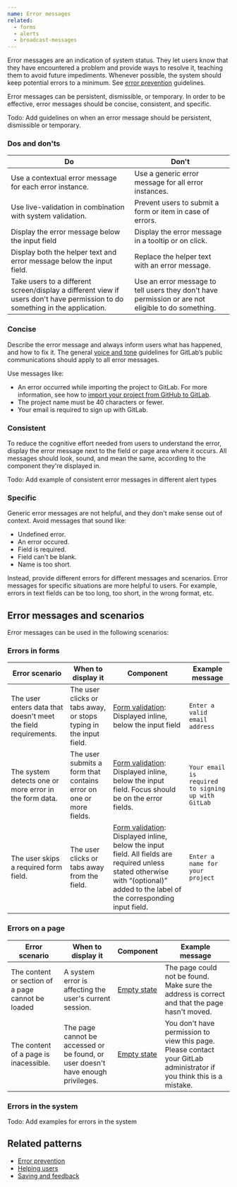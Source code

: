 ```yaml
---
name: Error messages
related:
  - forms
  - alerts
  - broadcast-messages
---
```


Error messages are an indication of system status. They let users know that they have encountered a problem and provide ways to resolve it, teaching them to avoid future impediments. Whenever possible, the system should keep potential errors to a minimum. See [error prevention](/usability/error-prevention) guidelines.

Error messages can be persistent, dismissible, or temporary. In order to be effective, error messages should be concise, consistent, and specific.

Todo: Add guidelines on when an error message should be persistent, dismissible or temporary.

### Dos and don'ts

| Do | Don't|
| --- | --- |
| Use a contextual error message for each error instance. | Use a generic error message for all error instances. |
| Use live-validation in combination with system validation. | Prevent users to submit a form or item in case of errors. |
| Display the error message below the input field | Display the error message in a tooltip or on click. |
| Display both the helper text and error message below the input field. | Replace the helper text with an error message. |
| Take users to a different screen/display a different view if users don't have permission to do something in the application. | Use an error message to tell users they don't have permission or are not eligible to do something. |

### Concise

Describe the error message and always inform users what has happened, and how to fix it. The general [voice and tone](/brand-content/voice-and-tone) guidelines for GitLab’s public communications should apply to all error messages.

Use messages like:

- An error occurred while importing the project to GitLab. For more information, see how to [import your project from GitHub to GitLab](https://docs.gitlab.com/ee/user/project/import/github.html).
- The project name must be 40 characters or fewer.
- Your email is required to sign up with GitLab.

### Consistent

To reduce the cognitive effort needed from users to understand the error, display the error message next to the field or page area where it occurs. All messages should look, sound, and mean the same, according to the component they're displayed in.

Todo: Add example of consistent error messages in different alert types

### Specific

Generic error messages are not helpful, and they don't make sense out of context. Avoid messages that sound like:

- Undefined error.
- An error occured.
- Field is required.
- Field can't be blank.
- Name is too short.

Instead, provide different errors for different messages and scenarios. Error messages for specific situations are more helpful to users. For example, errors in text fields can be too long, too short, in the wrong format, etc.

## Error messages and scenarios

Error messages can be used in the following scenarios:

### Errors in forms

| Error scenario | When to display it | Component | Example message |
| --- | --- | --- | --- |
| The user enters data that doesn't meet the field requirements. | The user clicks or tabs away, or stops typing in the input field. | [Form validation](/components/forms#validation): Displayed inline, below the input field | `Enter a valid email address` |
| The system detects one or more error in the form data. | The user submits a form that contains error on one or more fields. | [Form validation](/components/forms#validation): Displayed inline, below the input field. Focus should be on the error fields. | `Your email is required to signing up with GitLab` |
| The user skips a required form field. | The user clicks or tabs away from the field. | [Form validation](/components/forms#validation): Displayed inline, below the input field. All fields are required unless stated otherwise with “(optional)” added to the label of the corresponding input field. | `Enter a name for your project` |


### Errors on a page

| Error scenario | When to display it | Component | Example message |
| --- | --- | --- | --- |
| The content or section of a page cannot be loaded | A system error is affecting the user's current session. | [Empty state](/regions/empty-states) | The page could not be found. Make sure the address is correct and that the page hasn't moved. | 
| The content of a page is inacessible. | The page cannot be accessed or be found, or user doesn't have enough privileges. | [Empty state](/regions/empty-states) | You don't have permission to view this page. Please contact your GitLab administrator if you think this is a mistake. |

### Errors in the system

Todo: Add examples for errors in the system

## Related patterns

- [Error prevention](/usability/error-prevention)
- [Helping users](/usability/helping-users)
- [Saving and feedback](/product-foundations/saving-and-feedback)
